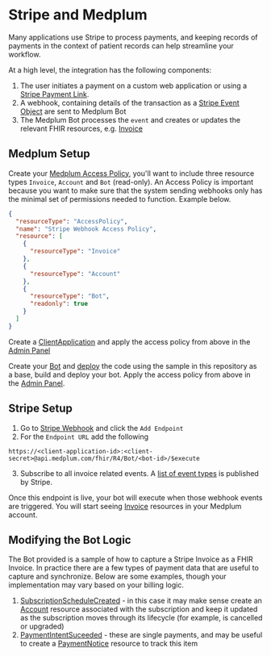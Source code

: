 # Stripe and Medplum

Many applications use Stripe to process payments, and keeping records of payments in the context of patient records can help streamline your workflow.

At a high level, the integration has the following components:

1. The user initiates a payment on a custom web application or using a [Stripe Payment Link](https://stripe.com/payments/payment-links).
2. A webhook, containing details of the transaction as a [Stripe Event Object](https://stripe.com/docs/api/events/object) are sent to Medplum Bot
3. The Medplum Bot processes the `event` and creates or updates the relevant FHIR resources, e.g. [Invoice](https://www.medplum.com/docs/api/fhir/resources/invoice)

## Medplum Setup

Create your [Medplum Access Policy](https://www.medplum.com/docs/access/access-policies#resource-type), you'll want to include three resource types `Invoice`, `Account` and `Bot` (read-only). An Access Policy is important because you want to make sure that the system sending webhooks only has the minimal set of permissions needed to function. Example below.

```json
{
  "resourceType": "AccessPolicy",
  "name": "Stripe Webhook Access Policy",
  "resource": [
    {
      "resourceType": "Invoice"
    },
    {
      "resourceType": "Account"
    },
    {
      "resourceType": "Bot",
      "readonly": true
    }
  ]
}
```

Create a [ClientApplication](https://www.medplum.com/docs/auth/authentication-methods/client-credentials) and apply the access policy from above in the [Admin Panel](https://app.medplum.com/admin/project)

Create your [Bot](https://www.medplum.com/docs/bots/bot-basics) and [deploy](https://www.medplum.com/docs/bots/bots-in-production#deploying-your-bot) the code using the sample in this repository as a base, build and deploy your bot. Apply the access policy from above in the [Admin Panel](https://app.medplum.com/admin/project).

## Stripe Setup

1. Go to [Stripe Webhook](https://dashboard.stripe.com/webhooks) and click the `Add Endpoint`
2. For the `Endpoint URL` add the following

```url
https://<client-application-id>:<client-secret>@api.medplum.com/fhir/R4/Bot/<bot-id>/$execute
```

3. Subscribe to all invoice related events. A [list of event types](https://stripe.com/docs/api/events/types#event_types-invoice.created) is published by Stripe.

Once this endpoint is live, your bot will execute when those webhook events are triggered. You will start seeing [Invoice](https://app.medplum.com/Invoice) resources in your Medplum account.

## Modifying the Bot Logic

The Bot provided is a sample of how to capture a Stripe Invoice as a FHIR Invoice. In practice there are a few types of payment data that are useful to capture and synchronize. Below are some examples, though your implementation may vary based on your billing logic.

1. [SubscriptionScheduleCreated](https://stripe.com/docs/api/subscription_schedules/object) - in this case it may make sense create an [Account](https://www.medplum.com/docs/api/fhir/resources/account) resource associated with the subscription and keep it updated as the subscription moves through its lifecycle (for example, is cancelled or upgraded)
2. [PaymentIntentSuceeded](https://stripe.com/docs/api/payment_intents/object) - these are single payments, and may be useful to create a [PaymentNotice](https://www.medplum.com/docs/api/fhir/resources/paymentnotice) resource to track this item

